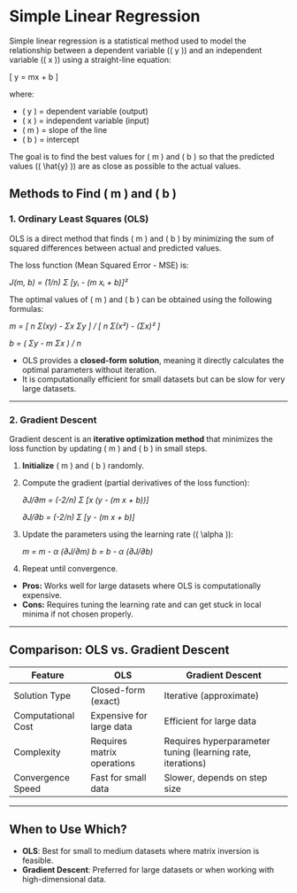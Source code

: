 # Simple Linear Regression

Simple linear regression is a statistical method used to model the relationship between a dependent variable (\( y \)) and an independent variable (\( x \)) using a straight-line equation:

\[
y = mx + b
\]

where:
- \( y \) = dependent variable (output)
- \( x \) = independent variable (input)
- \( m \) = slope of the line
- \( b \) = intercept

The goal is to find the best values for \( m \) and \( b \) so that the predicted values (\( \hat{y} \)) are as close as possible to the actual values.

## Methods to Find \( m \) and \( b \)

### 1. Ordinary Least Squares (OLS)
OLS is a direct method that finds \( m \) and \( b \) by minimizing the sum of squared differences between actual and predicted values.

The loss function (Mean Squared Error - MSE) is:

*J(m, b) = (1/n) Σ [yᵢ - (m xᵢ + b)]²*

The optimal values of \( m \) and \( b \) can be obtained using the following formulas:

*m = [ n Σ(xy) - Σx Σy ] / [ n Σ(x²) - (Σx)² ]*

*b = ( Σy - m Σx ) / n*

- OLS provides a **closed-form solution**, meaning it directly calculates the optimal parameters without iteration.
- It is computationally efficient for small datasets but can be slow for very large datasets.

---

### 2. Gradient Descent
Gradient descent is an **iterative optimization method** that minimizes the loss function by updating \( m \) and \( b \) in small steps.

1. **Initialize** \( m \) and \( b \) randomly.
2. Compute the gradient (partial derivatives of the loss function):

   *∂J/∂m = (-2/n) Σ [x (y - (m x + b))]*

   *∂J/∂b = (-2/n) Σ [y - (m x + b)]*

3. Update the parameters using the learning rate (\( \alpha \)):

   *m = m - α (∂J/∂m) b = b - α (∂J/∂b)*

4. Repeat until convergence.

- **Pros:** Works well for large datasets where OLS is computationally expensive.
- **Cons:** Requires tuning the learning rate and can get stuck in local minima if not chosen properly.

---

## Comparison: OLS vs. Gradient Descent

| Feature            | OLS                           | Gradient Descent |
|--------------------|-----------------------------|-----------------|
| Solution Type     | Closed-form (exact)         | Iterative (approximate) |
| Computational Cost | Expensive for large data   | Efficient for large data |
| Complexity        | Requires matrix operations | Requires hyperparameter tuning (learning rate, iterations) |
| Convergence Speed | Fast for small data        | Slower, depends on step size |

---

## When to Use Which?
- **OLS**: Best for small to medium datasets where matrix inversion is feasible.
- **Gradient Descent**: Preferred for large datasets or when working with high-dimensional data.
